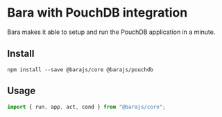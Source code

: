 # Bara with PouchDB integration

Bara makes it able to setup and run the PouchDB application in a minute.

## Install

```
npm install --save @barajs/core @barajs/pouchdb
```

## Usage

```typescript
import { run, app, act, cond } from "@barajs/core";

```
